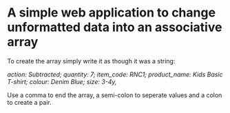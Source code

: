 <h1>A simple web application to change unformatted data into an associative array</h1>

<p>To create the array simply write it as though it was a string:</p>
<i>action: Subtracted; quantity: 7; item_code: RNC1; product_name: Kids Basic T-shirt; colour: Denim Blue; size: 3-4y,</i>
<p>Use a comma to end the array, a semi-colon to seperate values and a colon to create a pair.</p?
